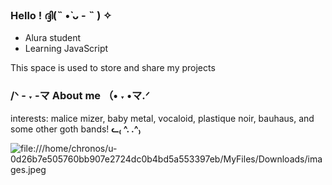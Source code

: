 ### Hello ! ദ്ദി(˵ •̀ ᴗ - ˵ ) ✧
<ul>
<li>Alura student</li>
<li>Learning JavaScript</li>
</ul>
This space is used to store and share my projects

### /ᐠ - ˕ -マ About me （• ˕ •マ.ᐟ
interests: malice mizer, baby metal, vocaloid, plastique noir, bauhaus, and some other goth bands!  **ᓚ₍ ^. .^₎**

![file:///home/chronos/u-0d26b7e505760bb907e2724dc0b4bd5a553397eb/MyFiles/Downloads/images.jpeg](https://encrypted-tbn0.gstatic.com/images?q=tbn:ANd9GcSv-VdeaUYmUd7H23-efS6kMEyh1ctwUfYp1Gre_lnIAg&s)
